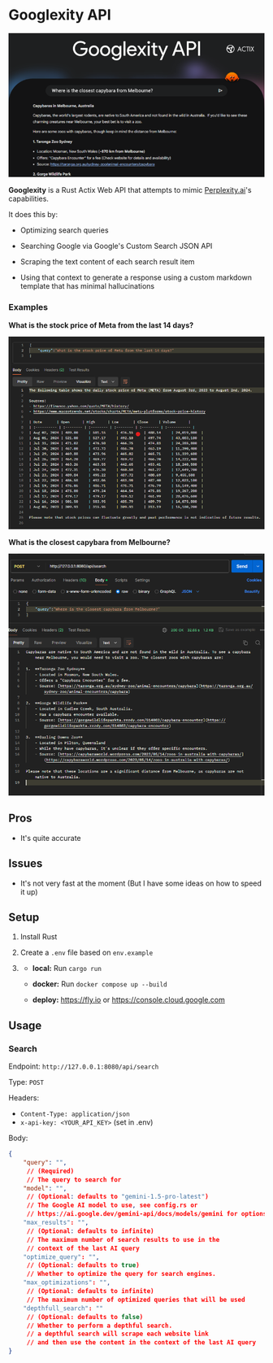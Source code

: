 # Googlexity API

![Googlexity](/public/googlexity.png)

**Googlexity** is a Rust Actix Web API that attempts to mimic [Perplexity.ai](https://perplexity.ai)'s capabilities.

It does this by:

- Optimizing search queries

- Searching Google via Google's Custom Search JSON API

- Scraping the text content of each search result item

- Using that context to generate a response using a custom markdown template that has minimal hallucinations

### Examples

**What is the stock price of Meta from the last 14 days?**

![Example 1](/public/example-1.png)

**What is the closest capybara from Melbourne?**

![Example 2](/public/example-2.png)

## Pros

- It's quite accurate

## Issues

- It's not very fast at the moment (But I have some ideas on how to speed it up)

## Setup 

1) Install Rust

2) Create a `.env` file based on `env.example`

3)
    - **local:** Run `cargo run`

    - **docker:** Run `docker compose up --build`

    - **deploy:** https://fly.io or https://console.cloud.google.com

## Usage

### Search

Endpoint: `http://127.0.0.1:8080/api/search`

Type: `POST`

Headers:

- `Content-Type: application/json`
- `x-api-key: <YOUR_API_KEY>` (set in .env)

Body:

```json
{
    "query": "",
     // (Required)
     // The query to search for
    "model": "",
     // (Optional: defaults to "gemini-1.5-pro-latest")
     // The Google AI model to use, see config.rs or 
     // https://ai.google.dev/gemini-api/docs/models/gemini for options
    "max_results": "", 
     // (Optional: defaults to infinite)
     // The maximum number of search results to use in the
     // context of the last AI query
    "optimize_query": "", 
     // (Optional: defaults to true)
     // Whether to optimize the query for search engines. 
    "max_optimizations": "", 
     // (Optional: defaults to infinite)
     // The maximum number of optimized queries that will be used 
    "depthfull_search": ""
     // (Optional: defaults to false)
     // Whether to perform a depthful search. 
     // a depthful search will scrape each website link
     // and then use the content in the context of the last AI query 
}
```

